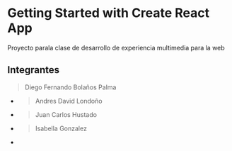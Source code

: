 # Getting Started with Create React App

Proyecto parala clase de desarrollo de experiencia multimedia para la web

## Integrantes

> Diego Fernando Bolaños Palma

- > Andres David Londoño
- > Juan Carlos Hustado
- > Isabella Gonzalez
-
